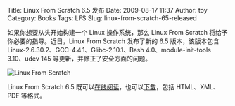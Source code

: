 Title: Linux From Scratch 6.5 发布
Date: 2009-08-17 11:37
Author: toy
Category: Books
Tags: LFS
Slug: linux-from-scratch-65-released

如果你想要从头开始构建一个 Linux 操作系统，那么 Linux From Scratch
将给予你必要的指导。近日，Linux From Scratch 发布了新的 6.5
版本，该版本包含 Linux-2.6.30.2、GCC-4.4.1、Glibc-2.10.1、Bash
4.0、module-init-tools 3.10、udev 145 等更新，并修正了安全方面的问题。

![Linux From Scratch](http://i.linuxtoy.org/i/logo/linuxfromscratch.png)

Linux From Scratch 6.5
既可以[在线阅读](http://www.linuxfromscratch.org/lfs/view/6.5/)，也可以[下载](http://www.linuxfromscratch.org/lfs/downloads/6.5/)，包括
HTML、XML、PDF 等格式。
